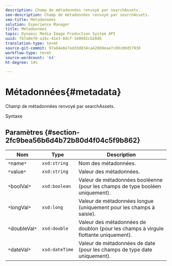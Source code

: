 ```yaml
---
description: Champ de métadonnées renvoyé par searchAssets.
seo-description: Champ de métadonnées renvoyé par searchAssets.
seo-title: Métadonnées
solution: Experience Manager
title: Métadonnées
topic: Dynamic Media Image Production System API
uuid: fb7a0ef8-a16c-41e3-84cf-160602cb284b
translation-type: tm+mt
source-git-commit: 97a84e8e7edd3d834ca42069eae7c09c00d57938
workflow-type: tm+mt
source-wordcount: '64'
ht-degree: 14%

---
```



# Métadonnées{#metadata}

Champ de métadonnées renvoyé par searchAssets.

Syntaxe

## Paramètres {#section-2fc9bea56b6d4b72b80d4f04c5f9b862}

| Nom | Type | Description |
|---|---|---|
| `*`name`*` | `xsd:string` | Nom des métadonnées. |
| `*`value`*` | `xsd:string` | Valeur des métadonnées. |
| `*`boolVal`*` | `xsd:boolean` | Valeur de métadonnées booléenne (pour les champs de type booléen uniquement). |
| `*`longVal`*` | `xsd:long` | Valeur de métadonnées longue (uniquement pour les champs à saisie). |
| `*`doubleVal`*` | `xsd:double` | Valeur des métadonnées de doublon (pour les champs à virgule flottante uniquement). |
| `*`dateVal`*` | `xsd:dateTime` | Valeur de métadonnées de date (pour les champs de type date uniquement). |

